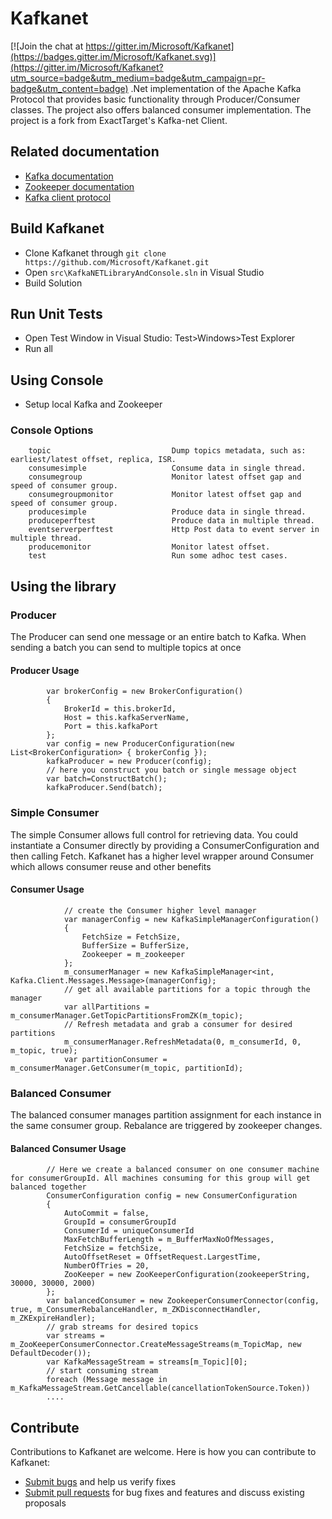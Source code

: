 # Kafkanet

[![Join the chat at https://gitter.im/Microsoft/Kafkanet](https://badges.gitter.im/Microsoft/Kafkanet.svg)](https://gitter.im/Microsoft/Kafkanet?utm_source=badge&utm_medium=badge&utm_campaign=pr-badge&utm_content=badge)
.Net implementation of the Apache Kafka Protocol that provides basic functionality through Producer/Consumer classes. The project also offers balanced consumer implementation. 
The project is a fork from ExactTarget's Kafka-net Client.

## Related documentation
* [Kafka documentation](https://kafka.apache.org/documentation.html)
* [Zookeeper documentation](https://cwiki.apache.org/confluence/display/ZOOKEEPER/Index)
* [Kafka client protocol](https://cwiki.apache.org/confluence/display/KAFKA/A+Guide+To+The+Kafka+Protocol)

## Build Kafkanet
* Clone Kafkanet through ```git clone https://github.com/Microsoft/Kafkanet.git```
* Open `src\KafkaNETLibraryAndConsole.sln` in Visual Studio
* Build Solution

## Run Unit Tests
* Open Test Window in Visual Studio: Test>Windows>Test Explorer
* Run all

## Using Console
* Setup local Kafka and Zookeeper

### Console Options
		topic                           Dump topics metadata, such as: earliest/latest offset, replica, ISR.
        consumesimple                   Consume data in single thread.
        consumegroup                    Monitor latest offset gap and speed of consumer group.
        consumegroupmonitor             Monitor latest offset gap and speed of consumer group.
        producesimple                   Produce data in single thread.
        produceperftest                 Produce data in multiple thread.
        eventserverperftest             Http Post data to event server in multiple thread.
        producemonitor                  Monitor latest offset.
        test                            Run some adhoc test cases.
		
## Using the library

### Producer

The Producer can send one message or an entire batch to Kafka. When sending a batch you can send to multiple topics at once
#### Producer Usage

			var brokerConfig = new BrokerConfiguration()
            {
                BrokerId = this.brokerId,
                Host = this.kafkaServerName,
                Port = this.kafkaPort
            };
            var config = new ProducerConfiguration(new List<BrokerConfiguration> { brokerConfig });
            kafkaProducer = new Producer(config);
			// here you construct you batch or single message object
			var batch=ConstructBatch();
			kafkaProducer.Send(batch);
### Simple Consumer

The simple Consumer allows full control for retrieving data. You could instantiate a Consumer directly by providing a ConsumerConfiguration and then calling Fetch.
Kafkanet has a higher level wrapper around Consumer which allows consumer reuse and other benefits
#### Consumer Usage

				// create the Consumer higher level manager
				var managerConfig = new KafkaSimpleManagerConfiguration()
                {
                    FetchSize = FetchSize,
                    BufferSize = BufferSize,
                    Zookeeper = m_zookeeper
                };
                m_consumerManager = new KafkaSimpleManager<int, Kafka.Client.Messages.Message>(managerConfig);
				// get all available partitions for a topic through the manager
				var allPartitions = m_consumerManager.GetTopicPartitionsFromZK(m_topic);
				// Refresh metadata and grab a consumer for desired partitions
				m_consumerManager.RefreshMetadata(0, m_consumerId, 0, m_topic, true);
                var partitionConsumer = m_consumerManager.GetConsumer(m_topic, partitionId);
### Balanced Consumer

The balanced consumer manages partition assignment for each instance in the same consumer group. Rebalance are triggered by zookeeper changes.
#### Balanced Consumer Usage

			// Here we create a balanced consumer on one consumer machine for consumerGroupId. All machines consuming for this group will get balanced together
			ConsumerConfiguration config = new ConsumerConfiguration
            {
                AutoCommit = false,
                GroupId = consumerGroupId
                ConsumerId = uniqueConsumerId
                MaxFetchBufferLength = m_BufferMaxNoOfMessages,
                FetchSize = fetchSize,
                AutoOffsetReset = OffsetRequest.LargestTime,
                NumberOfTries = 20,
                ZooKeeper = new ZooKeeperConfiguration(zookeeperString, 30000, 30000, 2000)
            };
            var balancedConsumer = new ZookeeperConsumerConnector(config, true, m_ConsumerRebalanceHandler, m_ZKDisconnectHandler, m_ZKExpireHandler);
			// grab streams for desired topics 
			var streams = m_ZooKeeperConsumerConnector.CreateMessageStreams(m_TopicMap, new DefaultDecoder());
            var KafkaMessageStream = streams[m_Topic][0];
			// start consuming stream
			foreach (Message message in m_KafkaMessageStream.GetCancellable(cancellationTokenSource.Token))
			....
			
## Contribute

Contributions to Kafkanet are welcome.  Here is how you can contribute to Kafkanet:
* [Submit bugs](https://github.com/Microsoft/Kafkanet/issues) and help us verify fixes
* [Submit pull requests](https://github.com/Microsoft/Kafkanet/pulls) for bug fixes and features and discuss existing proposals
